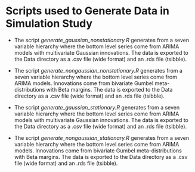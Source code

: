 # Scripts used to Generate Data in Simulation Study

- The script *generate_gaussian_nonstationary.R* generates from a seven variable hierarchy where the bottom level series come from ARIMA models with multivariate Gaussian innovations. The data is exported to the Data directory as a .csv file (wide format) and an .rds file (tsibble).

- The script *generate_nongaussian_nonstationary.R* generates from a seven variable hierarchy where the bottom level series come from ARIMA models. Innovations come from bivariate Gumbel meta-distributions with Beta margins. The data is exported to the Data directory as a .csv file (wide format) and an .rds file (tsibble).

- The script *generate_gaussian_stationary.R* generates from a seven variable hierarchy where the bottom level series come from ARIMA models with multivariate Gaussian innovations. The data is exported to the Data directory as a .csv file (wide format) and an .rds file (tsibble).

- The script *generate_nongaussian_stationary.R* generates from a seven variable hierarchy where the bottom level series come from ARIMA models. Innovations come from bivariate Gumbel meta-distributions with Beta margins. The data is exported to the Data directory as a .csv file (wide format) and an .rds file (tsibble).

